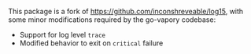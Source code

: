 This package is a fork of https://github.com/inconshreveable/log15, with some
minor modifications required by the go-vapory codebase:

 * Support for log level `trace`
 * Modified behavior to exit on `critical` failure
